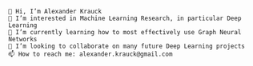 
    👋 Hi, I’m Alexander Krauck
    👀 I’m interested in Machine Learning Research, in particular Deep Learning
    🌱 I’m currently learning how to most effectively use Graph Neural Networks
    💞️ I’m looking to collaborate on many future Deep Learning projects
    📫 How to reach me: alexander.krauck@gmail.com

